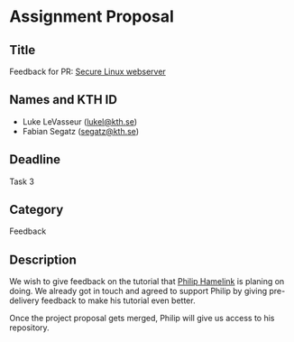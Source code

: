 # Assignment Proposal

## Title

Feedback for PR: [Secure Linux webserver](https://github.com/KTH/devops-course/pull/1801)

## Names and KTH ID

- Luke LeVasseur (lukel@kth.se)
- Fabian Segatz (segatz@kth.se)
  
## Deadline

Task 3

## Category

Feedback

## Description

We wish to give feedback on the tutorial that [Philip Hamelink](https://github.com/phamelink) is planing on doing. 
We already got in touch and agreed to support Philip by giving pre-delivery feedback to make his tutorial even better.

Once the project proposal gets merged, Philip will give us access to his repository.
